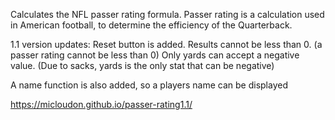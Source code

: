 Calculates the NFL passer rating formula.
Passer rating is a calculation used in American football,
to determine the efficiency of the Quarterback.

1.1 version updates:
Reset button is added.
Results cannot be less than 0.
(a passer rating cannot be less than 0)
Only yards can accept a negative value.
(Due to sacks, yards is the only stat that can be negative)

A name function is also added, so a players name can be displayed

https://micloudon.github.io/passer-rating1.1/


 
